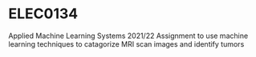# ELEC0134
Applied Machine Learning Systems 2021/22 Assignment to use machine learning techniques to catagorize MRI scan images and identify tumors
